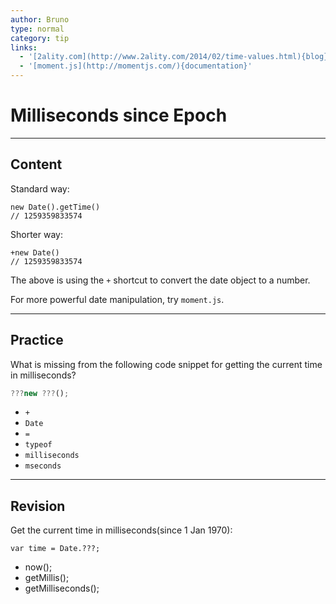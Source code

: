 ```yaml
---
author: Bruno
type: normal
category: tip
links:
  - '[2ality.com](http://www.2ality.com/2014/02/time-values.html){blog}'
  - '[moment.js](http://momentjs.com/){documentation}'
---
```


# Milliseconds since Epoch


---

## Content

Standard way:

```plain-text
new Date().getTime()
// 1259359833574
```

Shorter way:

```plain-text
+new Date()
// 1259359833574
```

The above is using the `+` shortcut to convert the date object to a  number.

For more powerful date manipulation,
try `moment.js`.


---

## Practice

What is missing from the following code snippet for getting the current time in milliseconds? 

```javascript
???new ???();
```

* `+`
* `Date`
* `=`
* `typeof`
* `milliseconds`
* `mseconds`


---

## Revision

Get the current time in milliseconds(since 1 Jan 1970):

    var time = Date.???;

* now();
* getMillis();
* getMilliseconds();
